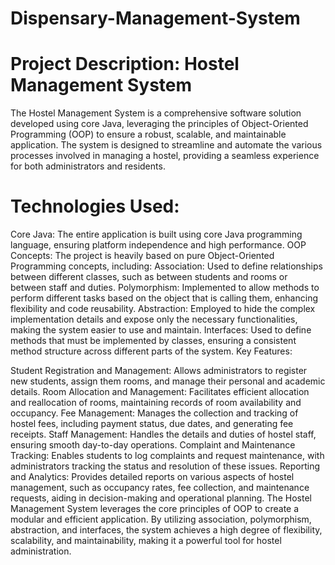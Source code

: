 # Dispensary-Management-System

# Project Description: Hostel Management System
The Hostel Management System is a comprehensive software solution developed using core Java, leveraging the principles of Object-Oriented Programming (OOP) to ensure a robust, scalable, and maintainable application. The system is designed to streamline and automate the various processes involved in managing a hostel, providing a seamless experience for both administrators and residents.

# Technologies Used:

Core Java: The entire application is built using core Java programming language, ensuring platform independence and high performance.
OOP Concepts: The project is heavily based on pure Object-Oriented Programming concepts, including:
Association: Used to define relationships between different classes, such as between students and rooms or between staff and duties.
Polymorphism: Implemented to allow methods to perform different tasks based on the object that is calling them, enhancing flexibility and code reusability.
Abstraction: Employed to hide the complex implementation details and expose only the necessary functionalities, making the system easier to use and maintain.
Interfaces: Used to define methods that must be implemented by classes, ensuring a consistent method structure across different parts of the system.
Key Features:

Student Registration and Management: Allows administrators to register new students, assign them rooms, and manage their personal and academic details.
Room Allocation and Management: Facilitates efficient allocation and reallocation of rooms, maintaining records of room availability and occupancy.
Fee Management: Manages the collection and tracking of hostel fees, including payment status, due dates, and generating fee receipts.
Staff Management: Handles the details and duties of hostel staff, ensuring smooth day-to-day operations.
Complaint and Maintenance Tracking: Enables students to log complaints and request maintenance, with administrators tracking the status and resolution of these issues.
Reporting and Analytics: Provides detailed reports on various aspects of hostel management, such as occupancy rates, fee collection, and maintenance requests, aiding in decision-making and operational planning.
The Hostel Management System leverages the core principles of OOP to create a modular and efficient application. By utilizing association, polymorphism, abstraction, and interfaces, the system achieves a high degree of flexibility, scalability, and maintainability, making it a powerful tool for hostel administration.
